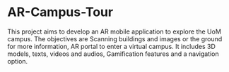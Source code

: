 # AR-Campus-Tour

This project aims to develop an AR mobile application to explore the UoM campus. The objectives are Scanning buildings and images or the ground for more information, AR portal to enter a virtual campus. It includes 3D models, texts, videos and audios, Gamification features and a navigation option.


